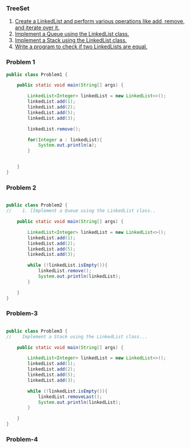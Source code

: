 ### TreeSet

1. [Create a LinkedList and perform various operations like add, remove, and iterate over it.](#problem-1)
2. [Implement a Queue using the LinkedList class.](#problem-2)
3. [Implement a Stack using the LinkedList class.](#problem-3)
4. [Write a program to check if two LinkedLists are equal.](#problem-4)

### Problem 1
```java
public class Problem1 {

    public static void main(String[] args) {

        LinkedList<Integer> linkedList = new LinkedList<>();
        linkedList.add(1);
        linkedList.add(2);
        linkedList.add(5);
        linkedList.add(3);

        linkedList.remove();

        for(Integer a : linkedList){
            System.out.println(a);
        }


    }
}
```
### Problem 2
```java

public class Problem2 {
//    1. [Implement a Queue using the LinkedList class..

    public static void main(String[] args) {

        LinkedList<Integer> linkedList = new LinkedList<>();
        linkedList.add(1);
        linkedList.add(2);
        linkedList.add(5);
        linkedList.add(3);

        while (!linkedList.isEmpty()){
            linkedList.remove();
            System.out.println(linkedList);
        }

    }
}

```
### Problem-3
```java

public class Problem3 {
//    Implement a Stack using the LinkedList class...

    public static void main(String[] args) {

        LinkedList<Integer> linkedList = new LinkedList<>();
        linkedList.add(1);
        linkedList.add(2);
        linkedList.add(5);
        linkedList.add(3);

        while (!linkedList.isEmpty()){
            linkedList.removeLast();
            System.out.println(linkedList);
        }

    }
}

```
### Problem-4
```java

```